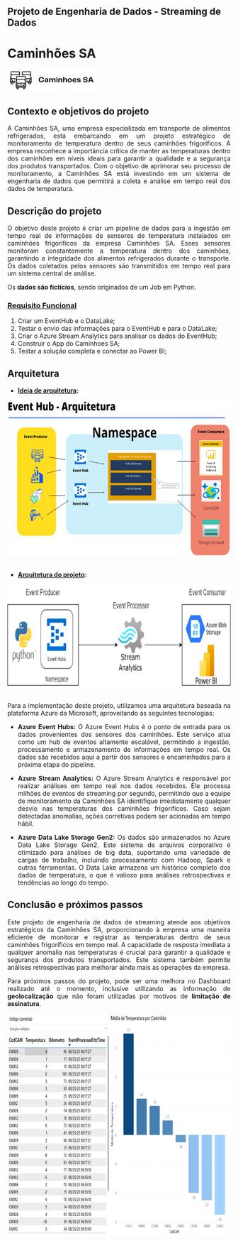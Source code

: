 ## Projeto de Engenharia de Dados - Streaming de Dados

# Caminhões SA  
<div align="left">
<img src="https://github.com/Lucas-Sobreira/Azure_Streaming_Caminhoes_SA/blob/main/imgs/logo.png" width="200" height="50"/>
</div>

## Contexto e objetivos do projeto
<p align="justify">
A Caminhões SA, uma empresa especializada em transporte de alimentos refrigerados, está embarcando em um projeto estratégico de monitoramento de temperatura dentro de seus caminhões frigoríficos. A empresa reconhece a importância crítica de manter as temperaturas dentro dos caminhões em níveis ideais para garantir a qualidade e a segurança dos produtos transportados. Com o objetivo de aprimorar seu processo de monitoramento, a Caminhões SA está investindo em um sistema de engenharia de dados que permitirá a coleta e análise em tempo real dos dados de temperatura.
</p>

## Descrição do projeto
<p align="justify">
O objetivo deste projeto é criar um pipeline de dados para a ingestão em tempo real de informações de sensores de temperatura instalados em caminhões frigoríficos da empresa Caminhões SA. Esses sensores monitoram constantemente a temperatura dentro dos caminhões, garantindo a integridade dos alimentos refrigerados durante o transporte. Os dados coletados pelos sensores são transmitidos em tempo real para um sistema central de análise.

Os <b>dados são fictícios</b>, sendo originados de um Job em Python. 
</p>

### <ins>Requisito Funcional</ins>

1) Criar um EventHub e o DataLake;
2) Testar o envio das informações para o EventHub e para o DataLake;
3) Criar o Azure Stream Analytics para analisar os dados do EventHub;
4) Construir o App do Caminhoes SA;
5) Testar a solução completa e conectar ao Power BI;

## Arquitetura

- <b><ins>Ideia de arquitetura</ins>:</b>

<div align="center">
<!-- <img src="https://github.com/Lucas-Sobreira/Azure_Streaming_Caminhoes_SA/blob/main/imgs/Arquitetura_EventHub.png" width="800" height="450"/> -->
<img src="https://github.com/Lucas-Sobreira/Azure_Streaming_Caminhoes_SA/blob/main/imgs/Arquitetura_EventHub.png" width="650" height="350"/>
</div>

<br>

- <b><ins>Arquitetura do projeto</ins>:</b>

<div align="center">
<img src="https://github.com/Lucas-Sobreira/Azure_Streaming_Caminhoes_SA/blob/main/imgs/arquitetura_projeto.png" width="650" height="230"/>
</div>

<br>

<p align="justify">
Para a implementação deste projeto, utilizamos uma arquitetura baseada na plataforma Azure da Microsoft, aproveitando as seguintes tecnologias:
</p>

- <p align="justify"> <b>Azure Event Hubs:</b> O Azure Event Hubs é o ponto de entrada para os dados provenientes dos sensores dos caminhões. Este serviço atua como um hub de eventos altamente escalável, permitindo a ingestão, processamento e armazenamento de informações em tempo real. Os dados são recebidos aqui a partir dos sensores e encaminhados para a próxima etapa do pipeline.</p>

- <p align="justify"> <b> Azure Stream Analytics:</b> O Azure Stream Analytics é responsável por realizar análises em tempo real nos dados recebidos. Ele processa milhões de eventos de streaming por segundo, permitindo que a equipe de monitoramento da Caminhões SA identifique imediatamente qualquer desvio nas temperaturas dos caminhões frigoríficos. Caso sejam detectadas anomalias, ações corretivas podem ser acionadas em tempo hábil.</p>

- <p align="justify"> <b>Azure Data Lake Storage Gen2:</b> Os dados são armazenados no Azure Data Lake Storage Gen2. Este sistema de arquivos corporativo é otimizado para análises de big data, suportando uma variedade de cargas de trabalho, incluindo processamento com Hadoop, Spark e outras ferramentas. O Data Lake armazena um histórico completo dos dados de temperatura, o que é valioso para análises retrospectivas e tendências ao longo do tempo.</p>

## Conclusão e próximos passos
<p align="justify">
Este projeto de engenharia de dados de streaming atende aos objetivos estratégicos da Caminhões SA, proporcionando à empresa uma maneira eficiente de monitorar e registrar as temperaturas dentro de seus caminhões frigoríficos em tempo real. A capacidade de resposta imediata a qualquer anomalia nas temperaturas é crucial para garantir a qualidade e segurança dos produtos transportados. Este sistema também permite análises retrospectivas para melhorar ainda mais as operações da empresa.</p>

<p align="justify">Para próximos passos do projeto, pode ser uma melhora no Dashboard realizado até o momento, inclusive utilizando as informação de <b>geolocalização</b> que não foram utilizadas por motivos de <b>limitação de assinatura</b>.</p>

<div align="center">
<img src="https://github.com/Lucas-Sobreira/Azure_Streaming_Caminhoes_SA/blob/main/imgs/relatorio.png" width="1100" height="500"/>
</div>
